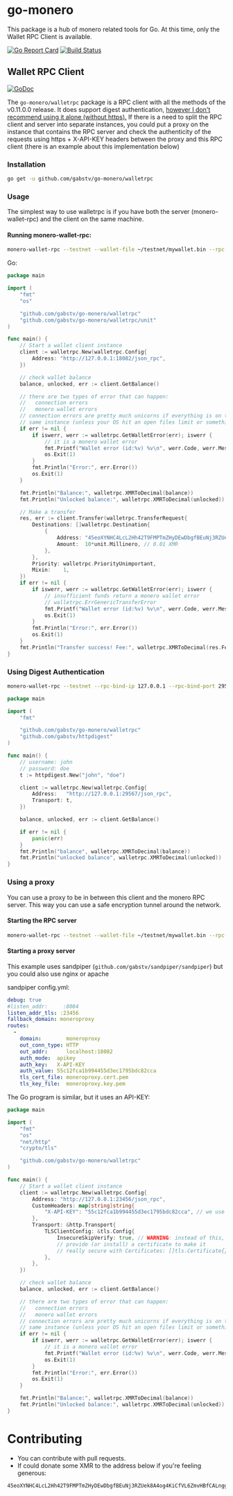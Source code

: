# go-monero

This package is a hub of monero related tools for Go. At this time, only the Wallet RPC Client is available.

[![Go Report Card](https://goreportcard.com/badge/github.com/gabstv/go-monero)](https://goreportcard.com/report/github.com/gabstv/go-monero)
[![Build Status](https://travis-ci.org/gabstv/go-monero.svg?branch=master)](https://travis-ci.org/gabstv/go-monero)

## Wallet RPC Client

[![GoDoc](https://godoc.org/github.com/gabstv/go-monero/walletrpc?status.svg)](https://godoc.org/github.com/gabstv/go-monero/walletrpc)

The ```go-monero/walletrpc``` package is a RPC client with all the methods of the v0.11.0.0 release.
It does support digest authentication, [however I don't recommend using it alone (without https).](https://en.wikipedia.org/wiki/Digest_access_authentication#Disadvantages) If there is a need to split the RPC client and server into separate instances, you could put a proxy on the instance that contains the RPC server and check the authenticity of the requests using https + X-API-KEY headers between the proxy and this RPC client (there is an example about this implementation below)

### Installation

```sh
go get -u github.com/gabstv/go-monero/walletrpc
```

### Usage

The simplest way to use walletrpc is if you have both the server (monero-wallet-rpc) and the client on the same machine.

#### Running monero-wallet-rpc:

```sh
monero-wallet-rpc --testnet --wallet-file ~/testnet/mywallet.bin --rpc-bind-port 18082 --disable-rpc-login
```

Go:

```Go
package main

import (
	"fmt"
	"os"

	"github.com/gabstv/go-monero/walletrpc"
	"github.com/gabstv/go-monero/walletrpc/unit"
)

func main() {
	// Start a wallet client instance
	client := walletrpc.New(walletrpc.Config{
		Address: "http://127.0.0.1:18082/json_rpc",
	})

	// check wallet balance
	balance, unlocked, err := client.GetBalance()

	// there are two types of error that can happen:
	//   connection errors
	//   monero wallet errors
	// connection errors are pretty much unicorns if everything is on the
	// same instance (unless your OS hit an open files limit or something)
	if err != nil {
		if iswerr, werr := walletrpc.GetWalletError(err); iswerr {
			// it is a monero wallet error
			fmt.Printf("Wallet error (id:%v) %v\n", werr.Code, werr.Message)
			os.Exit(1)
		}
		fmt.Println("Error:", err.Error())
		os.Exit(1)
	}

	fmt.Println("Balance:", walletrpc.XMRToDecimal(balance))
	fmt.Println("Unlocked balance:", walletrpc.XMRToDecimal(unlocked))

	// Make a transfer
	res, err := client.Transfer(walletrpc.TransferRequest{
		Destinations: []walletrpc.Destination{
			{
				Address: "45eoXYNHC4LcL2Hh42T9FMPTmZHyDEwDbgfBEuNj3RZUek8A4og4KiCfVL6ZmvHBfCALnggWtHH7QHF8426yRayLQq7MLf5",
				Amount:  10*unit.Millinero, // 0.01 XMR
			},
		},
		Priority: walletrpc.PriorityUnimportant,
		Mixin:    1,
	})
	if err != nil {
		if iswerr, werr := walletrpc.GetWalletError(err); iswerr {
			// insufficient funds return a monero wallet error
			// walletrpc.ErrGenericTransferError
			fmt.Printf("Wallet error (id:%v) %v\n", werr.Code, werr.Message)
			os.Exit(1)
		}
		fmt.Println("Error:", err.Error())
		os.Exit(1)
	}
	fmt.Println("Transfer success! Fee:", walletrpc.XMRToDecimal(res.Fee), "Hash:", res.TxHash)
}
```

### Using Digest Authentication

```sh
monero-wallet-rpc --testnet --rpc-bind-ip 127.0.0.1 --rpc-bind-port 29567 --rpc-login john:doe --wallet-file ~/testnet/wallet_03.bin
```

```Go
package main

import (
	"fmt"

	"github.com/gabstv/go-monero/walletrpc"
	"github.com/gabstv/httpdigest"
)

func main() {
	// username: john
	// password: doe
	t := httpdigest.New("john", "doe")

	client := walletrpc.New(walletrpc.Config{
		Address:   "http://127.0.0.1:29567/json_rpc",
		Transport: t,
	})

	balance, unlocked, err := client.GetBalance()

	if err != nil {
		panic(err)
	}
	fmt.Println("balance", walletrpc.XMRToDecimal(balance))
	fmt.Println("unlocked balance", walletrpc.XMRToDecimal(unlocked))
}
```

### Using a proxy

You can use a proxy to be in between this client and the monero RPC server. This way you can use a safe encryption tunnel around the network.

#### Starting the RPC server

```sh
monero-wallet-rpc --testnet --wallet-file ~/testnet/mywallet.bin --rpc-bind-port 18082 --disable-rpc-login
```

#### Starting a proxy server

This example uses sandpiper (```github.com/gabstv/sandpiper/sandpiper```) but you could also use nginx or apache

sandpiper config.yml:
```yaml
debug: true
#listen_addr:     :8084
listen_addr_tls: :23456
fallback_domain: moneroproxy
routes:
  - 
    domain:        moneroproxy
    out_conn_type: HTTP
    out_addr:      localhost:18082
    auth_mode:  apikey
    auth_key:   X-API-KEY
    auth_value: 55c12fca1b994455d3ec1795bdc82cca
    tls_cert_file: moneroproxy.cert.pem
    tls_key_file:  moneroproxy.key.pem
```

The Go program is similar, but it uses an API-KEY:

```Go
package main

import (
	"fmt"
    "os"
    "net/http"
    "crypto/tls"

	"github.com/gabstv/go-monero/walletrpc"
)

func main() {
	// Start a wallet client instance
	client := walletrpc.New(walletrpc.Config{
        Address: "http://127.0.0.1:23456/json_rpc",
        CustomHeaders: map[string]string{
			"X-API-KEY": "55c12fca1b994455d3ec1795bdc82cca", // we use the same key defined above
        },
		Transport: &http.Transport{
			TLSClientConfig: &tls.Config{
				InsecureSkipVerify: true, // WARNING: instead of this, you can
				// provide (or install) a certificate to make it
				// really secure with Certificates: []tls.Certificate{},
			},
		},
	})

	// check wallet balance
	balance, unlocked, err := client.GetBalance()

	// there are two types of error that can happen:
	//   connection errors
	//   monero wallet errors
	// connection errors are pretty much unicorns if everything is on the
	// same instance (unless your OS hit an open files limit or something)
	if err != nil {
		if iswerr, werr := walletrpc.GetWalletError(err); iswerr {
			// it is a monero wallet error
			fmt.Printf("Wallet error (id:%v) %v\n", werr.Code, werr.Message)
			os.Exit(1)
		}
		fmt.Println("Error:", err.Error())
		os.Exit(1)
	}

	fmt.Println("Balance:", walletrpc.XMRToDecimal(balance))
    fmt.Println("Unlocked balance:", walletrpc.XMRToDecimal(unlocked))
}
```

# Contributing

* You can contribute with pull requests.
* If could donate some XMR to the address below if you're feeling generous:

```
45eoXYNHC4LcL2Hh42T9FMPTmZHyDEwDbgfBEuNj3RZUek8A4og4KiCfVL6ZmvHBfCALnggWtHH7QHF8426yRayLQq7MLf5
```
